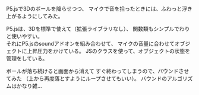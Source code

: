 P5.jsで3Dのボールを降らせつつ、
マイクで音を拾ったときには、ふわっと浮き上がるようにしてみた。  

P5.jsは、3Dを標準で使えて（拡張ライブラリなし）、
関数類もシンプルでわりと使いやすい。  
それにP5.jsのsoundアドオンを組み合わせて、
マイクの音量に合わせてオブジェクトに上昇圧力をかけている。
JSのクラスを使って、オブジェクトの状態を管理をしている。

ボールが落ち続けると画面から消えて
すぐ終わってしまうので、バウンドさせてみた
（上から再度落とすようにループさせてもいい）。
バウンドのアルゴリズムはかなり雑…